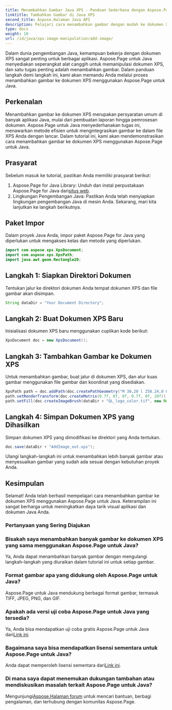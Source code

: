 ```yaml
---
title: Menambahkan Gambar Java XPS - Panduan Sederhana dengan Aspose.Page
linktitle: Tambahkan Gambar di Java XPS
second_title: Aspose.Halaman Java API
description: Pelajari cara menambahkan gambar dengan mudah ke dokumen XPS di Java menggunakan Aspose.Page. Tingkatkan pemrosesan dokumen Anda dengan panduan langkah demi langkah ini.
type: docs
weight: 10
url: /id/java/xps-image-manipulation/add-image/
---
```

Dalam dunia pengembangan Java, kemampuan bekerja dengan dokumen XPS sangat penting untuk berbagai aplikasi. Aspose.Page untuk Java menyediakan seperangkat alat canggih untuk memanipulasi dokumen XPS, dan satu tugas penting adalah menambahkan gambar. Dalam panduan langkah demi langkah ini, kami akan memandu Anda melalui proses menambahkan gambar ke dokumen XPS menggunakan Aspose.Page untuk Java.
## Perkenalan
Menambahkan gambar ke dokumen XPS merupakan persyaratan umum di banyak aplikasi Java, mulai dari pembuatan laporan hingga pemrosesan dokumen. Aspose.Page untuk Java menyederhanakan tugas ini, menawarkan metode efisien untuk mengintegrasikan gambar ke dalam file XPS Anda dengan lancar. Dalam tutorial ini, kami akan mendemonstrasikan cara menambahkan gambar ke dokumen XPS menggunakan Aspose.Page untuk Java.
## Prasyarat
Sebelum masuk ke tutorial, pastikan Anda memiliki prasyarat berikut:
1.  Aspose.Page for Java Library: Unduh dan instal perpustakaan Aspose.Page for Java dari[situs web](https://releases.aspose.com/page/java/).
2. Lingkungan Pengembangan Java: Pastikan Anda telah menyiapkan lingkungan pengembangan Java di mesin Anda.
Sekarang, mari kita lanjutkan ke langkah berikutnya.
## Paket Impor
Dalam proyek Java Anda, impor paket Aspose.Page for Java yang diperlukan untuk mengakses kelas dan metode yang diperlukan.
```java
import com.aspose.xps.XpsDocument;
import com.aspose.xps.XpsPath;
import java.awt.geom.Rectangle2D;
```
## Langkah 1: Siapkan Direktori Dokumen
Tentukan jalur ke direktori dokumen Anda tempat dokumen XPS dan file gambar akan disimpan.
```java
String dataDir = "Your Document Directory";
```
## Langkah 2: Buat Dokumen XPS Baru
Inisialisasi dokumen XPS baru menggunakan cuplikan kode berikut:
```java
XpsDocument doc = new XpsDocument();
```
## Langkah 3: Tambahkan Gambar ke Dokumen XPS
Untuk menambahkan gambar, buat jalur di dokumen XPS, dan atur kuas gambar menggunakan file gambar dan koordinat yang disediakan.
```java
XpsPath path = doc.addPath(doc.createPathGeometry("M 30,20 l 258.24,0 0,56.64 -258.24,0 Z"));
path.setRenderTransform(doc.createMatrix(0.7f, 0f, 0f, 0.7f, 0f, 20f));
path.setFill(doc.createImageBrush(dataDir + "QL_logo_color.tif", new Rectangle2D.Double(0f, 0f, 258.24f, 56.64f), new Rectangle2D.Double(50f, 20f, 193.68f, 42.48f)));
```
## Langkah 4: Simpan Dokumen XPS yang Dihasilkan
Simpan dokumen XPS yang dimodifikasi ke direktori yang Anda tentukan.
```java
doc.save(dataDir + "AddImage_out.xps");
```
Ulangi langkah-langkah ini untuk menambahkan lebih banyak gambar atau menyesuaikan gambar yang sudah ada sesuai dengan kebutuhan proyek Anda.
## Kesimpulan
Selamat! Anda telah berhasil mempelajari cara menambahkan gambar ke dokumen XPS menggunakan Aspose.Page untuk Java. Keterampilan ini sangat berharga untuk meningkatkan daya tarik visual aplikasi dan dokumen Java Anda.
### Pertanyaan yang Sering Diajukan
### Bisakah saya menambahkan banyak gambar ke dokumen XPS yang sama menggunakan Aspose.Page untuk Java?
Ya, Anda dapat menambahkan banyak gambar dengan mengulangi langkah-langkah yang diuraikan dalam tutorial ini untuk setiap gambar.
### Format gambar apa yang didukung oleh Aspose.Page untuk Java?
Aspose.Page untuk Java mendukung berbagai format gambar, termasuk TIFF, JPEG, PNG, dan GIF.
### Apakah ada versi uji coba Aspose.Page untuk Java yang tersedia?
 Ya, Anda bisa mendapatkan uji coba gratis Aspose.Page untuk Java dari[Link ini](https://releases.aspose.com/).
### Bagaimana saya bisa mendapatkan lisensi sementara untuk Aspose.Page untuk Java?
 Anda dapat memperoleh lisensi sementara dari[Link ini](https://purchase.aspose.com/temporary-license/).
### Di mana saya dapat menemukan dukungan tambahan atau mendiskusikan masalah terkait Aspose.Page untuk Java?
 Mengunjungi[Aspose.Halaman forum](https://forum.aspose.com/c/page/39) untuk mencari bantuan, berbagi pengalaman, dan terhubung dengan komunitas Aspose.Page.